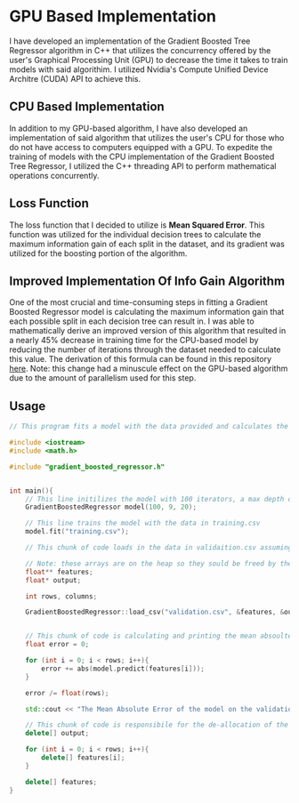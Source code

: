 # GPU Based Implementation
I have developed an implementation of the Gradient Boosted Tree Regressor algorithm in C++ that utilizes the concurrency offered by the user's Graphical Processing Unit (GPU) to decrease the time it takes to train models with said algorithim. I utilized Nvidia's Compute Unified Device Architre (CUDA) API to achieve this. 

## CPU Based Implementation  

In addition to my GPU-based algorithm, I have also developed an implementation of said algorithm that utilizes the user's CPU for those who do not have access to computers equipped with a GPU. To expedite the training of models with the CPU implementation of the Gradient Boosted Tree Regressor, I utilized the C++ threading API to perform mathematical operations concurrently.

## Loss Function 

The loss function that I decided to utilize is **Mean Squared Error**. This function was utilized for the individual decision trees to calculate the maximum information gain of each split in the dataset, and its gradient was utilized for the boosting portion of the algorithm. 

## Improved Implementation Of Info Gain Algorithm
One of the most crucial and time-consuming steps in fitting a Gradient Boosted Regressor model is calculating the maximum information gain that each possible split in each decision tree can result in. I was able to mathematically derive an improved version of this algorithm that resulted in a nearly 45% decrease in training time for the CPU-based model by reducing the number of iterations through the dataset needed to calculate this value. The derivation of this formula can be found in this repository [here](derivation_of_improved_info_gain.pdf). Note: this change had a minuscule effect on the GPU-based algorithm due to the amount of parallelism used for this step. 

## Usage
```c++
// This program fits a model with the data provided and calculates the mean absolute error associated with the validation set

#include <iostream>
#include <math.h>

#include "gradient_boosted_regressor.h"


int main(){
    // This line initilizes the model with 100 iterators, a max depth of 9 for each decision tree, and the minimum samples for a leaf to be formed to be 20.
    GradientBoostedRegressor model(100, 9, 20);

    // This line trains the model with the data in training.csv
    model.fit("training.csv");

    // This chunk of code loads in the data in validaition.csv assuming the last column is the output

    // Note: these arrays are on the heap so they sould be freed by the user after use
    float** features;
    float* output;

    int rows, columns;

    GradientBoostedRegressor::load_csv("validation.csv", &features, &output, &rows, &columns);


    // This chunk of code is calculating and printing the mean absoulte error of the model on the validation dataset
    float error = 0;

    for (int i = 0; i < rows; i++){
        error += abs(model.predict(features[i]));
    }

    error /= float(rows);

    std::cout << "The Mean Absolute Error of the model on the validation dataset is " << error << std::endl;

    // This chunk of code is responsibile for the de-allocation of the memory produced by the GradientBoostedRegressor::load_csv function
    delete[] output;

    for (int i = 0; i < rows; i++){
        delete[] features[i];
    }

    delete[] features;
}

```
